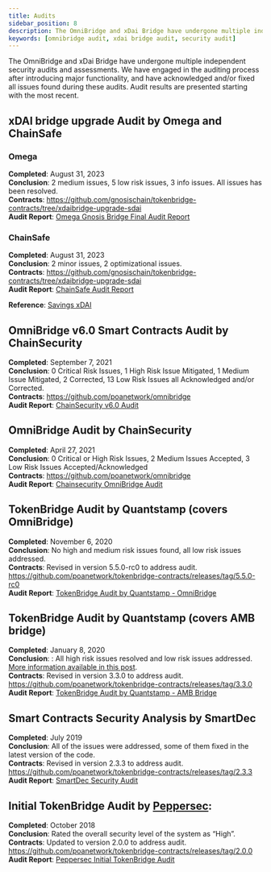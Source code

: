 ```yaml
---
title: Audits
sidebar_position: 8
description: The OmniBridge and xDai Bridge have undergone multiple independent security audits and assessments.
keywords: [omnibridge audit, xdai bridge audit, security audit]
---
```


The OmniBridge and xDai Bridge have undergone multiple independent security audits and assessments. We have engaged in the auditing process after introducing major functionality, and have acknowledged and/or fixed all issues found during these audits. Audit results are presented starting with the most recent.

## xDAI bridge upgrade Audit by Omega and ChainSafe

### Omega

**Completed**: August 31, 2023  
**Conclusion**: 2 medium issues, 5 low risk issues, 3 info issues. All issues has been resolved.  
**Contracts**: https://github.com/gnosischain/tokenbridge-contracts/tree/xdaibridge-upgrade-sdai  
**Audit Report**: [Omega Gnosis Bridge Final Audit Report](../../static/files/Omega%20-%20Gnosis%20Bridge%20-%20final%20report.pdf)

### ChainSafe

**Completed**: August 31, 2023  
**Conclusion**: 2 minor issues, 2 optimizational issues.  
**Contracts**: https://github.com/gnosischain/tokenbridge-contracts/tree/xdaibridge-upgrade-sdai  
**Audit Report**: [ChainSafe Audit Report](../../static/files/dai-xdai-08-23.pdf)

**Reference**: [Savings xDAI](../bridges/Token%20Bridge/xdai-bridge.md#savings-xdai)

## OmniBridge v6.0 Smart Contracts Audit by ChainSecurity

**Completed**: September 7, 2021  
**Conclusion**: 0 Critical Risk Issues, 1 High Risk Issue Mitigated, 1 Medium Issue Mitigated, 2 Corrected, 13 Low Risk Issues all Acknowledged and/or Corrected.  
**Contracts**: https://github.com/poanetwork/omnibridge  
**Audit Report**: [ChainSecurity v6.0 Audit](/files/ChainSecurity_POA_Network_Omnibridge_Version_6_0_audit.pdf)

## OmniBridge Audit by ChainSecurity

**Completed**: April 27, 2021  
**Conclusion**: 0 Critical or High Risk Issues, 2 Medium Issues Accepted, 3 Low Risk Issues Accepted/Acknowledged  
**Contracts**: https://github.com/poanetwork/omnibridge  
**Audit Report**: [Chainsecurity OmniBridge Audit](https://chainsecurity.com/security-audit/poa-network-omnibridge/)

## TokenBridge Audit by Quantstamp (covers OmniBridge)

**Completed**: November 6, 2020  
**Conclusion**: No high and medium risk issues found, all low risk issues addressed.  
**Contracts**: Revised in version 5.5.0-rc0 to address audit. https://github.com/poanetwork/tokenbridge-contracts/releases/tag/5.5.0-rc0  
**Audit Report**: [TokenBridge Audit by Quantstamp - OmniBridge](https://github.com/omni/tokenbridge/blob/master/audit/quantstamp/POA-Network-TokenBridge-contracts-5.4.1-security-assessment-report.pdf)

## TokenBridge Audit by Quantstamp (covers AMB bridge)

**Completed**: January 8, 2020  
**Conclusion**: : All high risk issues resolved and low risk issues addressed. [More information available in this post](https://forum.poa.network/t/quantstamp-security-audit-for-tokenbridge-contracts-completed/3233).  
**Contracts**: Revised in version 3.3.0 to address audit. https://github.com/poanetwork/tokenbridge-contracts/releases/tag/3.3.0  
**Audit Report**: [TokenBridge Audit by Quantstamp - AMB Bridge](https://github.com/omni/tokenbridge/blob/73d500210546e2959536dc569f1aec5752077225/audit/quantstamp/POA-Network-Token-bridge-security-assessment-report.pdf)

## Smart Contracts Security Analysis by SmartDec

**Completed**: July 2019  
**Conclusion**: All of the issues were addressed, some of them fixed in the latest version of the code.  
**Contracts**: Revised in version 2.3.3 to address audit. https://github.com/poanetwork/tokenbridge-contracts/releases/tag/2.3.3  
**Audit Report**: [SmartDec Security Audit](https://github.com/omni/tokenbridge/blob/73d500210546e2959536dc569f1aec5752077225/audit/smartdec/POA-Network-TokenBridge-Contracts-v2-3-2-Security-Assessment.pdf)

## Initial TokenBridge Audit by [Peppersec](https://peppersec.com/):

**Completed**: October 2018  
**Conclusion**: Rated the overall security level of the system as “High”.  
**Contracts**: Updated to version 2.0.0 to address audit. https://github.com/poanetwork/tokenbridge-contracts/releases/tag/2.0.0  
**Audit Report**: [Peppersec Initial TokenBridge Audit](https://github.com/omni/tokenbridge/blob/73d500210546e2959536dc569f1aec5752077225/audit/peppersec/POA-Network-Token-bridge-security-assessment-report.pdf)
